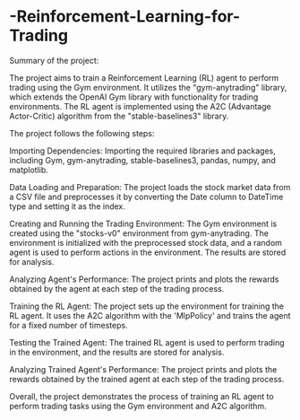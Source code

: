 # -Reinforcement-Learning-for-Trading

Summary of the project:

The project aims to train a Reinforcement Learning (RL) agent to perform trading using the Gym environment. It utilizes the "gym-anytrading" library, which extends the OpenAI Gym library with functionality for trading environments. The RL agent is implemented using the A2C (Advantage Actor-Critic) algorithm from the "stable-baselines3" library.

The project follows the following steps:

Importing Dependencies: Importing the required libraries and packages, including Gym, gym-anytrading, stable-baselines3, pandas, numpy, and matplotlib.

Data Loading and Preparation: The project loads the stock market data from a CSV file and preprocesses it by converting the Date column to DateTime type and setting it as the index.

Creating and Running the Trading Environment: The Gym environment is created using the "stocks-v0" environment from gym-anytrading. The environment is initialized with the preprocessed stock data, and a random agent is used to perform actions in the environment. The results are stored for analysis.

Analyzing Agent's Performance: The project prints and plots the rewards obtained by the agent at each step of the trading process.

Training the RL Agent: The project sets up the environment for training the RL agent. It uses the A2C algorithm with the 'MlpPolicy' and trains the agent for a fixed number of timesteps.

Testing the Trained Agent: The trained RL agent is used to perform trading in the environment, and the results are stored for analysis.

Analyzing Trained Agent's Performance: The project prints and plots the rewards obtained by the trained agent at each step of the trading process.

Overall, the project demonstrates the process of training an RL agent to perform trading tasks using the Gym environment and A2C algorithm.


